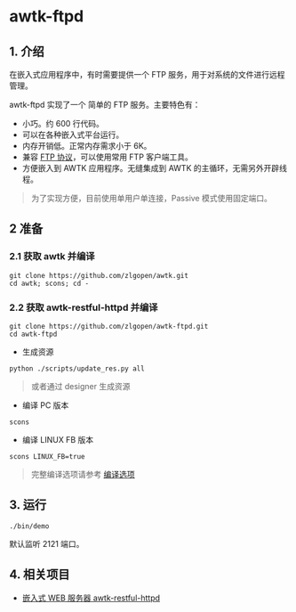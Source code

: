 # awtk-ftpd

## 1. 介绍

在嵌入式应用程序中，有时需要提供一个 FTP 服务，用于对系统的文件进行远程管理。

awtk-ftpd 实现了一个 简单的 FTP 服务。主要特色有：

* 小巧。约 600 行代码。
* 可以在各种嵌入式平台运行。
* 内存开销低。正常内存需求小于 6K。
* 兼容 [FTP 协议](https://www.rfc-editor.org/rfc/rfc959)，可以使用常用 FTP 客户端工具。
* 方便嵌入到 AWTK 应用程序。无缝集成到 AWTK 的主循环，无需另外开辟线程。

> 为了实现方便，目前使用单用户单连接，Passive 模式使用固定端口。

## 2 准备

### 2.1 获取 awtk 并编译

```
git clone https://github.com/zlgopen/awtk.git
cd awtk; scons; cd -
```

### 2.2 获取 awtk-restful-httpd 并编译

```
git clone https://github.com/zlgopen/awtk-ftpd.git
cd awtk-ftpd
```

* 生成资源

```
python ./scripts/update_res.py all
```

> 或者通过 designer 生成资源

* 编译 PC 版本

```
scons
```

* 编译 LINUX FB 版本

```
scons LINUX_FB=true
```

> 完整编译选项请参考 [编译选项](https://github.com/zlgopen/awtk-widget-generator/blob/master/docs/build_options.md)

## 3. 运行

```
./bin/demo
```

默认监听 2121 端口。

## 4. 相关项目

* [嵌入式 WEB 服务器  awtk-restful-httpd](https://github.com/zlgopen/awtk-restful-httpd)